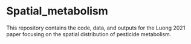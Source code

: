 # Spatial_metabolism

This repository contains the code, data, and outputs for the Luong 2021 paper focusing on the spatial distribution of pesticide metabolism.